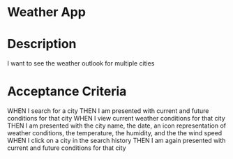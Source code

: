 # Weather App

# Description
I want to see the weather outlook for multiple cities

# Acceptance Criteria
WHEN I search for a city
THEN I am presented with current and future conditions for that city 
WHEN I view current weather conditions for that city
THEN I am presented with the city name, the date, an icon representation of weather conditions, the temperature, the humidity, and the the wind speed
WHEN I click on a city in the search history
THEN I am again presented with current and future conditions for that city